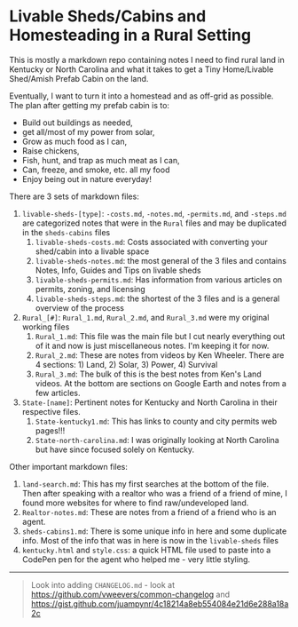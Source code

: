 # Livable Sheds/Cabins and Homesteading in a Rural Setting

This is mostly a markdown repo containing notes I need to find rural land in Kentucky or North Carolina and what it takes to get a Tiny Home/Livable Shed/Amish Prefab Cabin on the land.

Eventually, I want to turn it into a homestead and as off-grid as possible. The plan after getting my prefab cabin is to:

- Build out buildings as needed,
- get all/most of my power from solar,
- Grow as much food as I can,
- Raise chickens,
- Fish, hunt, and trap as much meat as I can,
- Can, freeze, and smoke, etc. all my food
- Enjoy being out in nature everyday!

There are 3 sets of markdown files:

1. `livable-sheds-[type]`: `-costs.md`, `-notes.md`, `-permits.md`, and `-steps.md` are categorized notes that were in the `Rural` files and may be duplicated in the `sheds-cabins` files
   1. `livable-sheds-costs.md`: Costs associated with converting your shed/cabin into a livable space
   2. `livable-sheds-notes.md`: the most general of the 3 files and contains Notes, Info, Guides and Tips on livable sheds
   3. `livable-sheds-permits.md`: Has information from various articles on permits, zoning, and licensing
   4. `livable-sheds-steps.md`: the shortest of the 3 files and is a general overview of the process
2. `Rural_[#]`: `Rural_1.md`, `Rural_2.md`, and `Rural_3.md` were my original working files
   1. `Rural_1.md`: This file was the main file but I cut nearly everything out of it and now is just miscellaneous notes. I'm keeping it for now.
   2. `Rural_2.md`: These are notes from videos by Ken Wheeler. There are 4 sections: 1) Land, 2) Solar, 3) Power, 4) Survival
   3. `Rural_3.md`: The bulk of this is the best notes from Ken's Land videos. At the bottom are sections on Google Earth and notes from a few articles.
3. `State-[name]`: Pertinent notes for Kentucky and North Carolina in their respective files.
   1. `State-kentucky1.md`: This has links to county and city permits web pages!!!
   1. `State-north-carolina.md`: I was originally looking at North Carolina but have since focused solely on Kentucky.

Other important markdown files:

1. `land-search.md`: This has my first searches at the bottom of the file. Then after speaking with a realtor who was a friend of a friend of mine, I found more websites for where to find raw/undeveloped land.
2. `Realtor-notes.md`: These are notes from a friend of a friend who is an agent.
3. `sheds-cabins1.md`: There is some unique info in here and some duplicate info. Most of the info that was in here is now in the `livable-sheds` files
4. `kentucky.html` and `style.css`: a quick HTML file used to paste into a CodePen pen for the agent who helped me - very little styling.

<hr>

> Look into adding `CHANGELOG.md` - look at https://github.com/vweevers/common-changelog and https://gist.github.com/juampynr/4c18214a8eb554084e21d6e288a18a2c

<!--
   <div id="back-to-top"></div>

   <div align="right">&#8673; <a href="#back-to-top" title="Table of Contents">Back to Top</a></div>
 -->

